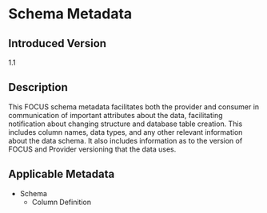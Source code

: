 # Schema Metadata

## Introduced Version
1.1

## Description
This FOCUS schema metadata facilitates both the provider and consumer in communication of important attributes about the data, facilitating notification about changing structure and database table creation. This includes column names, data types, and any other relevant information about the data schema. It also includes information as to the version of FOCUS and Provider versioning that the data uses.  

## Applicable Metadata 
* Schema
  * Column Definition



